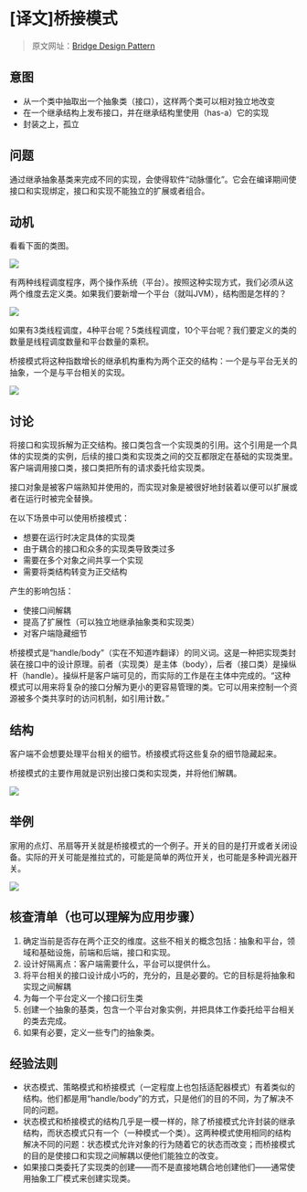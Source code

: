 # [译文]桥接模式

> 原文网址：[Bridge Design Pattern](https://sourcemaking.com/design_patterns/bridge)

## 意图
- 从一个类中抽取出一个抽象类（接口），这样两个类可以相对独立地改变
- 在一个继承结构上发布接口，并在继承结构里使用（has-a）它的实现
- 封装之上，孤立

## 问题
通过继承抽象基类来完成不同的实现，会使得软件“动脉僵化”。它会在编译期间使接口和实现绑定，接口和实现不能独立的扩展或者组合。

## 动机
看看下面的类图。

![](https://sourcemaking.com/files/v2/content/patterns/Bridge.png)

有两种线程调度程序，两个操作系统（平台）。按照这种实现方式，我们必须从这两个维度去定义类。如果我们要新增一个平台（就叫JVM），结构图是怎样的？

![](https://sourcemaking.com/files/v2/content/patterns/Bridge_.png)

如果有3类线程调度，4种平台呢？5类线程调度，10个平台呢？我们要定义的类的数量是线程调度数量和平台数量的乘积。

桥接模式将这种指数增长的继承机构重构为两个正交的结构：一个是与平台无关的抽象，一个是与平台相关的实现。

![](https://sourcemaking.com/files/v2/content/patterns/Bridge__.png)

## 讨论
将接口和实现拆解为正交结构。接口类包含一个实现类的引用。这个引用是一个具体的实现类的实例，后续的接口类和实现类之间的交互都限定在基础的实现类里。客户端调用接口类，接口类把所有的请求委托给实现类。

接口对象是被客户端熟知并使用的，而实现对象是被很好地封装着以便可以扩展或者在运行时被完全替换。

在以下场景中可以使用桥接模式：
- 想要在运行时决定具体的实现类
- 由于耦合的接口和众多的实现类导致类过多
- 需要在多个对象之间共享一个实现
- 需要将类结构转变为正交结构

产生的影响包括：
- 使接口间解耦
- 提高了扩展性（可以独立地继承抽象类和实现类）
- 对客户端隐藏细节

桥接模式是“handle/body”（实在不知道咋翻译）的同义词。这是一种把实现类封装在接口中的设计原理。前者（实现类）是主体（body），后者（接口类）是操纵杆（handle）。操纵杆是客户端可见的，而实际的工作是在主体中完成的。“这种模式可以用来将复杂的接口分解为更小的更容易管理的类。它可以用来控制一个资源被多个类共享时的访问机制，如引用计数。”

## 结构
客户端不会想要处理平台相关的细节。桥接模式将这些复杂的细节隐藏起来。

桥接模式的主要作用就是识别出接口类和实现类，并将他们解耦。

![](https://sourcemaking.com/files/v2/content/patterns/Bridge___.png)

## 举例
家用的点灯、吊扇等开关就是桥接模式的一个例子。开关的目的是打开或者关闭设备。实际的开关可能是推拉式的，可能是简单的两位开关，也可能是多种调光器开关。

![](https://sourcemaking.com/files/v2/content/patterns/Bridge_example.png)

## 核查清单（也可以理解为应用步骤）
1. 确定当前是否存在两个正交的维度。这些不相关的概念包括：抽象和平台，领域和基础设施，前端和后端，接口和实现。
2. 设计好隔离点：客户端需要什么，平台可以提供什么。
3. 将平台相关的接口设计成小巧的，充分的，且是必要的。它的目标是将抽象和实现之间解耦
4. 为每一个平台定义一个接口衍生类
5. 创建一个抽象的基类，包含一个平台对象实例，并把具体工作委托给平台相关的类去完成。
6. 如果有必要，定义一些专门的抽象类。

## 经验法则
- 状态模式、策略模式和桥接模式（一定程度上也包括适配器模式）有着类似的结构。他们都是用“handle/body”的方式，只是他们的目的不同，为了解决不同的问题。
- 状态模式和桥接模式的结构几乎是一模一样的，除了桥接模式允许封装的继承结构，而状态模式只有一个（一种模式一个类）。这两种模式使用相同的结构解决不同的问题：状态模式允许对象的行为随着它的状态而改变；而桥接模式的目的是使接口和实现之间解耦以便他们能独立的改变。
- 如果接口类委托了实现类的创建——而不是直接地耦合地创建他们——通常使用抽象工厂模式来创建实现类。
